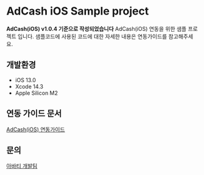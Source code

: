# AdCash iOS Sample project
**AdCash(iOS) v1.0.4 기준으로 작성되었습니다**
AdCash(iOS) 연동을 위한 샘플 프로젝트 입니다.
샘플코드에 사용된 코드에 대한 자세한 내용은 연동가이드를 참고해주세요.

## 개발환경
- iOS 13.0
- Xcode 14.3
- Apple Silicon M2

## 연동 가이드 문서
[AdCash(iOS) 연동가이드](https://avatye.readme.io/docs/adcash-ios-init)

## 문의
[아바티 개발팀](mailto:developer@avatye.com)